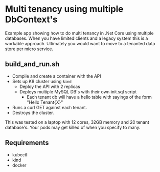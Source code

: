 # Multi tenancy using multiple DbContext's

Example app showing how to do multi tenancy in .Net Core using multiple databases. 
When you have limited clients and a legacy system this is a workable approach.
Ultimately you would want to move to a tenanted data store per micro service.

## build_and_run.sh
* Compile and create a container with the API
* Sets up K8 cluster using `kind`
  * Deploy the API with 2 replicas
  * Deploys multiple MySQL DB's with their own init.sql script 
    * Each tenant db will have a hello table with sayings of the form "Hello Tenant{X}"
* Runs a curl GET against each tenant.
* Destroys the cluster.

This was tested on a laptop with 12 cores, 32GB memory and 20 tenant database's. 
Your pods may get killed of when you specify to many.

## Requirements
* kubectl
* kind
* docker




